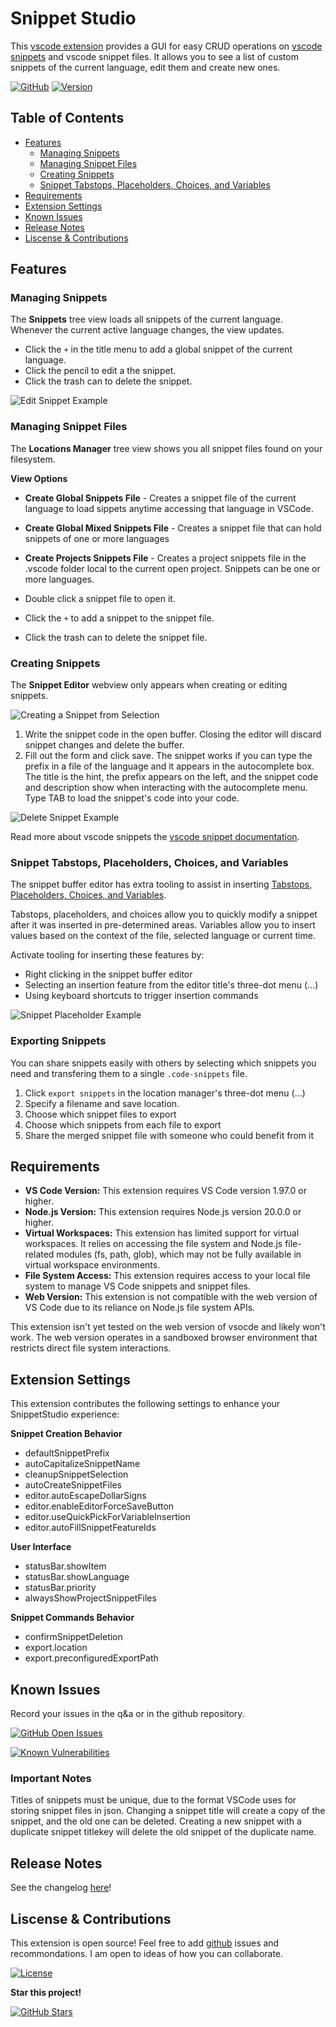# Snippet Studio

This [vscode extension](https://marketplace.visualstudio.com/items/AlexDombroski.snippetstudio) provides a GUI for easy CRUD operations on [vscode snippets](https://code.visualstudio.com/docs/editor/userdefinedsnippets) and vscode snippet files. It allows you to see a list of custom snippets of the current language, edit them and create new ones.

[![GitHub](https://img.shields.io/badge/GitHub-Repo-blue?logo=github)](https://github.com/alexanderdombroski/snippetstudio) [![Version](https://badge.fury.io/gh/alexanderdombroski%2Fsnippetstudio.svg)](https://badge.fury.io/gh/alexanderdombroski%2Fsnippetstudio)

## Table of Contents

- [Features](#features)
    - [Managing Snippets](#managing-snippets)
    - [Managing Snippet Files](#managing-snippet-files)
    - [Creating Snippets](#creating-snippets)
    - [Snippet Tabstops, Placeholders, Choices, and Variables](#snippet-tabstops-placeholders-choices-and-variables)
- [Requirements](#requirements)
- [Extension Settings](#extension-settings)
- [Known Issues](#known-issues)
- [Release Notes](#release-notes)
- [Liscense & Contributions](#liscense--contributions)

## Features

### Managing Snippets

The **Snippets** tree view loads all snippets of the current language. Whenever the current active language changes, the view updates.

* Click the `+` in the title menu to add a global snippet of the current language.
* Click the pencil to edit a the snippet.
* Click the trash can to delete the snippet.

![Edit Snippet Example](https://raw.githubusercontent.com/alexanderdombroski/snippetstudio/refs/heads/main/public/examples/edit.gif)

### Managing Snippet Files

The **Locations Manager** tree view shows you all snippet files found on your filesystem. 

**View Options**
* **Create Global Snippets File** - Creates a snippet file of the current language to load sippets anytime accessing that language in VSCode.
* **Create Global Mixed Snippets File** - Creates a snippet file that can hold snippets of one or more languages
* **Create Projects Snippets File** - Creates a project snippets file in the .vscode folder local to the current open project. Snippets can be one or more languages.

* Double click a snippet file to open it.
* Click the `+` to add a snippet to the snippet file.
* Click the trash can to delete the snippet file.

### Creating Snippets

The **Snippet Editor** webview only appears when creating or editing snippets.

![Creating a Snippet from Selection](https://raw.githubusercontent.com/alexanderdombroski/snippetstudio/refs/heads/main/public/examples/selection.gif)

1. Write the snippet code in the open buffer. Closing the editor will discard snippet changes and delete the buffer.
2. Fill out the form and click save. The snippet works if you can type the prefix in a file of the language and it appears in the autocomplete box. The title is the hint, the prefix appears on the left, and the snippet code and description show when interacting with the autocomplete menu. Type TAB to load the snippet's code into your code.

![Delete Snippet Example](https://raw.githubusercontent.com/alexanderdombroski/snippetstudio/refs/heads/main/public/examples/delete.gif)

Read more about vscode snippets the [vscode snippet documentation](https://code.visualstudio.com/docs/editor/userdefinedsnippets).

### Snippet Tabstops, Placeholders, Choices, and Variables

The snippet buffer editor has extra tooling to assist in inserting [Tabstops, Placeholders, Choices, and Variables](https://code.visualstudio.com/docs/editor/userdefinedsnippets#_snippet-syntax).

Tabstops, placeholders, and choices allow you to quickly modify a snippet after it was inserted in pre-determined areas. Variables allow you to insert values based on the context of the file, selected language or current time.

Activate tooling for inserting these features by:
* Right clicking in the snippet buffer editor
* Selecting an insertion feature from the editor title's three-dot menu (...)
* Using keyboard shortcuts to trigger insertion commands

![Snippet Placeholder Example](https://raw.githubusercontent.com/alexanderdombroski/snippetstudio/refs/heads/main/public/examples/placeholder.gif)

### Exporting Snippets

You can share snippets easily with others by selecting which snippets you need and transfering them to a single `.code-snippets` file.

1. Click `export snippets` in the location manager's three-dot menu (...)
2. Specify a filename and save location.
3. Choose which snippet files to export
4. Choose which snippets from each file to export
5. Share the merged snippet file with someone who could benefit from it

## Requirements

* **VS Code Version:** This extension requires VS Code version 1.97.0 or higher.
* **Node.js Version:** This extension requires Node.js version 20.0.0 or higher.
* **Virtual Workspaces:** This extension has limited support for virtual workspaces. It relies on accessing the file system and Node.js file-related modules (fs, path, glob), which may not be fully available in virtual workspace environments.
* **File System Access:** This extension requires access to your local file system to manage VS Code snippets and snippet files.
* **Web Version:** This extension is not compatible with the web version of VS Code due to its reliance on Node.js file system APIs.

This extension isn't yet tested on the web version of vsocde and likely won't work. The web version operates in a sandboxed browser environment that restricts direct file system interactions.

## Extension Settings

This extension contributes the following settings to enhance your SnippetStudio experience:

**Snippet Creation Behavior**
* defaultSnippetPrefix
* autoCapitalizeSnippetName
* cleanupSnippetSelection
* autoCreateSnippetFiles
* editor.autoEscapeDollarSigns
* editor.enableEditorForceSaveButton
* editor.useQuickPickForVariableInsertion
* editor.autoFillSnippetFeatureIds

**User Interface**
* statusBar.showItem
* statusBar.showLanguage
* statusBar.priority
* alwaysShowProjectSnippetFiles

**Snippet Commands Behavior**
* confirmSnippetDeletion
* export.location
* export.preconfiguredExportPath

## Known Issues

Record your issues in the q&a or in the github repository.

[![GitHub Open Issues](https://img.shields.io/github/issues-raw/alexanderdombroski/snippetstudio)](https://github.com/alexanderdombroski/snippetstudio/issues)

[![Known Vulnerabilities](https://snyk.io/test/github/alexanderdombroski/snippetstudio/badge.svg)](https://snyk.io/test/github/alexanderdombroski/snippetstudio)

### Important Notes

Titles of snippets must be unique, due to the format VSCode uses for storing snippet files in json. Changing a snippet title will create a copy of the snippet, and the old one can be deleted. Creating a new snippet with a duplicate snippet titlekey will delete the old snippet of the duplicate name.

## Release Notes

See the changelog [here](https://github.com/alexanderdombroski/snippetstudio/blob/main/CHANGELOG.md)!

## Liscense & Contributions

This extension is open source! Feel free to add [github](https://github.com/alexanderdombroski/snippetstudio) issues and recommondations. I am open to ideas of how you can collaborate.

[![License](https://img.shields.io/github/license/alexanderdombroski/snippetstudio)](https://github.com/alexanderdombroski/snippetstudio?tab=MIT-1-ov-file#readme)

**Star this project!**

[![GitHub Stars](https://img.shields.io/github/stars/alexanderdombroski/snippetstudio?style=social)](https://github.com/alexanderdombroski/snippetstudio)